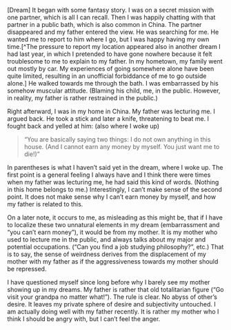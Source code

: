 <span class="init">[Dream]</span> It began with some fantasy story. I was on a secret mission with one partner, which is all I can recall. Then I was happily chatting with that partner in a public bath, which is also common in China. The partner disappeared and my father entered the view. He was searching for me. He wanted me to report to him where I go, but I was happy having my own time.[^The pressure to report my location appeared also in another dream I had last year, in which I pretended to have gone nowhere because it felt troublesome to me to explain to my father. In my hometown, my family went out mostly by car. My experiences of going somewhere alone have been quite limited, resulting in an unofficial forbiddance of me to go outside alone.] He walked towards me through the bath. I was embarrassed by his somehow muscular attitude. (Blaming his child, me, in the public. However, in reality, my father is rather restrained in the public.)

Right afterward, I was in my home in China. My father was lecturing me. I argued back. He took a stick and later a knife, threatening to beat me. I fought back and yelled at him: (also where I woke up)

> “You are basically saying two things: I do not own anything in this house. (And I cannot earn any money by myself. You just want me to die!)”

In parentheses is what I haven’t said yet in the dream, where I woke up. The first point is a general feeling I always have and I think there were times when my father was lecturing me, he had said this kind of words. (Nothing in this home belongs to me.) Interestingly, I can’t make sense of the second point. It does not make sense why I can’t earn money by myself, and how my father is related to this. 

On a later note, it occurs to me, as misleading as this might be, that if I have to localize these two unnatural elements in my dream (embarrassment and “you can’t earn money”), it would be from my mother. It is my mother who used to lecture me in the public, and always talks about my major and potential occupations. (“Can you find a job studying philosophy?”, etc.) That is to say, the sense of weirdness derives from the displacement of my mother with my father as if the aggressiveness towards my mother should be repressed. 

I have questioned myself since long before why I barely see my mother showing up in my dreams. My father is rather that old totalitarian figure (“Go visit your grandpa no matter what!”). The rule is clear. No abyss of other’s desire. It leaves my private sphere of desire and subjectivity untouched. I am actually doing well with my father recently. It is rather my mother who I think I should be angry with, but I can’t feel the anger.